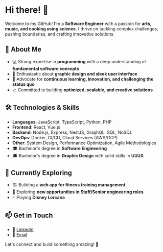 # Hi there! 👋

Welcome to my GitHub! I'm a **Software Engineer** with a passion for **arts, music, and cooking using science**. I thrive on tackling complex challenges, pushing boundaries, and crafting innovative solutions.

## 🚀 About Me
- 💻 Strong expertise in **programming** with a deep understanding of **fundamental software concepts**
- 🎨 Enthusiastic about **graphic design and sleek user interface**
- 🤖 Advocate for **continuous learning, innovation, and challenging the status quo**
- 📈 Committed to building **optimized, scalable, and creative solutions**

## 🛠️ Technologies & Skills
- **Languages**: JavaScript, TypeScript, Python, PHP
- **Frontend**: React, Vue.js
- **Backend**: Node.js, Express, NestJS, GraphQL, SQL, NoSQL
- **DevOps**: Docker, CI/CD, Cloud Services (AWS/GCP)
- **Other**: System Design, Performance Optimization, Agile Methodologies
- 🎓 Bachelor's degree in **Software Engineering**
- 🎓 Bachelor's degree in **Graphic Design** with solid skills in **UI/UX**

## 🌱 Currently Exploring
- 🏗️ Building a **web app for fitness training management**
- 📖 Exploring **new opportunities in Staff/Senior engineering roles**
- 🃏 Playing **Disney Lorcana**

## 📫 Get in Touch
- 💼 [LinkedIn](https://www.linkedin.com/in/martinblanchette/)
- 📧 [Email](mailto:contact@martinblanchette.ca?subject=Build%20something%20amazing%20together!%20🚀)

Let's connect and build something amazing! 🚀
